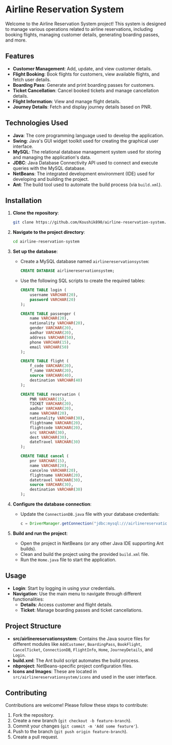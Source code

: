 # Airline Reservation System

Welcome to the Airline Reservation System project! This system is designed to manage various operations related to airline reservations, including booking flights, managing customer details, generating boarding passes, and more.

## Features

- **Customer Management**: Add, update, and view customer details.
- **Flight Booking**: Book flights for customers, view available flights, and fetch user details.
- **Boarding Pass**: Generate and print boarding passes for customers.
- **Ticket Cancellation**: Cancel booked tickets and manage cancellation details.
- **Flight Information**: View and manage flight details.
- **Journey Details**: Fetch and display journey details based on PNR.

## Technologies Used

- **Java**: The core programming language used to develop the application.
- **Swing**: Java's GUI widget toolkit used for creating the graphical user interface.
- **MySQL**: The relational database management system used for storing and managing the application's data.
- **JDBC**: Java Database Connectivity API used to connect and execute queries with the MySQL database.
- **NetBeans**: The integrated development environment (IDE) used for developing and building the project.
- **Ant**: The build tool used to automate the build process (via `build.xml`).

## Installation

1. **Clone the repository**:
    ```bash
    git clone https://github.com/Koushik890/airline-reservation-system.git
    ```
2. **Navigate to the project directory**:
    ```bash
    cd airline-reservation-system
    ```
3. **Set up the database**:
    - Create a MySQL database named `airlinereservationsystem`:
      ```sql
      CREATE DATABASE airlinereservationsystem;
      ```
    - Use the following SQL scripts to create the required tables:
      ```sql
      CREATE TABLE login (
          username VARCHAR(20),
          password VARCHAR(20)
      );

      CREATE TABLE passenger (
          name VARCHAR(20),
          nationality VARCHAR(20),
          gender VARCHAR(20),
          aadhar VARCHAR(20),
          address VARCHAR(50),
          phone VARCHAR(15),
          email VARCHAR(50)
      );

      CREATE TABLE flight (
          f_code VARCHAR(20),
          f_name VARCHAR(20),
          source VARCHAR(40),
          destination VARCHAR(40)
      );

      CREATE TABLE reservation (
          PNR VARCHAR(15),
          TICKET VARCHAR(20),
          aadhar VARCHAR(20),
          name VARCHAR(20),
          nationality VARCHAR(30),
          flightname VARCHAR(20),
          flightcode VARCHAR(20),
          src VARCHAR(30),
          dest VARCHAR(30),
          dateTravel VARCHAR(30)
      );

      CREATE TABLE cancel (
          pnr VARCHAR(15),
          name VARCHAR(20),
          cancelno VARCHAR(20),
          flightname VARCHAR(20),
          datetravel VARCHAR(30),
          source VARCHAR(30),
          destination VARCHAR(30)
      );
      ```

4. **Configure the database connection**:
    - Update the `ConnectionDB.java` file with your database credentials:
      ```java
      c = DriverManager.getConnection("jdbc:mysql:///airlinereservationsystem", "username", "password");
      ```

5. **Build and run the project**:
    - Open the project in NetBeans (or any other Java IDE supporting Ant builds).
    - Clean and build the project using the provided `build.xml` file.
    - Run the `Home.java` file to start the application.

## Usage

- **Login**: Start by logging in using your credentials.
- **Navigation**: Use the main menu to navigate through different functionalities:
  - **Details**: Access customer and flight details.
  - **Ticket**: Manage boarding passes and ticket cancellations.

## Project Structure

- **src/airlinereservationsystem**: Contains the Java source files for different modules like `AddCustomer`, `BoardingPass`, `BookFlight`, `CancelTicket`, `ConnectionDB`, `FlightInfo`, `Home`, `JourneyDetails`, and `Login`.
- **build.xml**: The Ant build script automates the build process.
- **nbproject**: NetBeans-specific project configuration files.
- **Icons and Images**: These are located in `src/airlinereservationsystem/icons` and used in the user interface.

## Contributing

Contributions are welcome! Please follow these steps to contribute:

1. Fork the repository.
2. Create a new branch (`git checkout -b feature-branch`).
3. Commit your changes (`git commit -m 'Add some feature'`).
4. Push to the branch (`git push origin feature-branch`).
5. Create a pull request.
